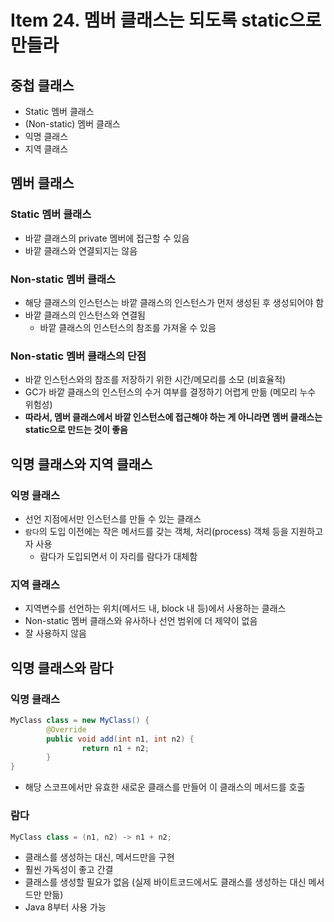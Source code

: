 # Item 24. 멤버 클래스는 되도록 static으로 만들라

## 중첩 클래스

- Static 멤버 클래스
- (Non-static) 멤버 클래스
- 익명 클래스
- 지역 클래스

## 멤버 클래스

### Static 멤버 클래스

- 바깥 클래스의 private 멤버에 접근할 수 있음
- 바깥 클래스와 연결되지는 않음

### Non-static 멤버 클래스

- 해당 클래스의 인스턴스는 바깥 클래스의 인스턴스가 먼저 생성된 후 생성되어야 함
- 바깥 클래스의 인스턴스와 연결됨
    - 바깥 클래스의 인스턴스의 참조를 가져올 수 있음

### Non-static 멤버 클래스의 단점

- 바깥 인스턴스와의 참조를 저장하기 위한 시간/메모리를 소모 (비효율적)
- GC가 바깥 클래스의 인스턴스의 수거 여부를 결정하기 어렵게 만듦 (메모리 누수 위험성)
- **따라서, 멤버 클래스에서 바깥 인스턴스에 접근해야 하는 게 아니라면 멤버 클래스는 static으로 만드는 것이 좋음**

## 익명 클래스와 지역 클래스

### 익명 클래스

- 선언 지점에서만 인스턴스를 만들 수 있는 클래스
- `람다`의 도입 이전에는 작은 메서드를 갖는 객체, 처리(process) 객체 등을 지원하고자 사용
    - 람다가 도입되면서 이 자리를 람다가 대체함

### 지역 클래스

- 지역변수를 선언하는 위치(메서드 내, block 내 등)에서 사용하는 클래스
- Non-static 멤버 클래스와 유사하나 선언 범위에 더 제약이 없음
- 잘 사용하지 않음

## 익명 클래스와 람다

### 익명 클래스

```java
MyClass class = new MyClass() {
		@Override
		public void add(int n1, int n2) {
				return n1 + n2;
		}
}
```

- 해당 스코프에서만 유효한 새로운 클래스를 만들어 이 클래스의 메서드를 호출

### 람다

```java
MyClass class = (n1, n2) -> n1 + n2;
```

- 클래스를 생성하는 대신, 메서드만을 구현
- 훨씬 가독성이 좋고 간결
- 클래스를 생성할 필요가 없음 (실제 바이트코드에서도 클래스를 생성하는 대신 메서드만 만듦)
- Java 8부터 사용 가능
